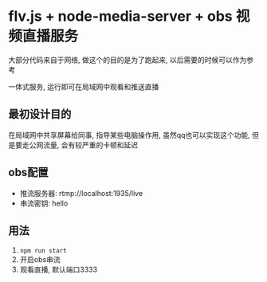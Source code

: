 # flv.js + node-media-server + obs 视频直播服务

大部分代码来自于网络, 做这个的目的是为了跑起来, 以后需要的时候可以作为参考

一体式服务, 运行即可在局域网中观看和推送直播

## 最初设计目的
在局域网中共享屏幕给同事, 指导某些电脑操作用, 虽然qq也可以实现这个功能, 但是要走公网流量, 会有较严重的卡顿和延迟

## obs配置
- 推流服务器: rtmp://localhost:1935/live
- 串流密钥: hello

## 用法
1. `npm run start`
2. 开启obs串流
3. 观看直播, 默认端口3333
